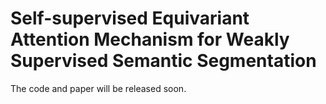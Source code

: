 # Self-supervised Equivariant Attention Mechanism for Weakly Supervised Semantic Segmentation

The code and paper will be released soon.
